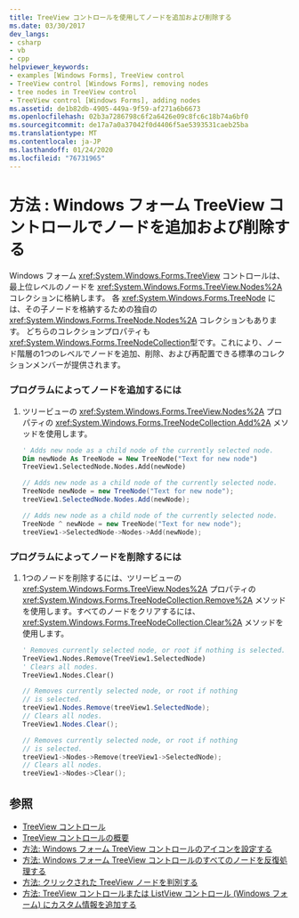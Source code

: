 ```yaml
---
title: TreeView コントロールを使用してノードを追加および削除する
ms.date: 03/30/2017
dev_langs:
- csharp
- vb
- cpp
helpviewer_keywords:
- examples [Windows Forms], TreeView control
- TreeView control [Windows Forms], removing nodes
- tree nodes in TreeView control
- TreeView control [Windows Forms], adding nodes
ms.assetid: de1b82db-4905-449a-9f59-af271a6b6673
ms.openlocfilehash: 02b3a7286798c6f2a6426e09c8fc6c18b74a6bf0
ms.sourcegitcommit: de17a7a0a37042f0d4406f5ae5393531caeb25ba
ms.translationtype: MT
ms.contentlocale: ja-JP
ms.lasthandoff: 01/24/2020
ms.locfileid: "76731965"
---
```

# <a name="how-to-add-and-remove-nodes-with-the-windows-forms-treeview-control"></a>方法 : Windows フォーム TreeView コントロールでノードを追加および削除する
Windows フォーム <xref:System.Windows.Forms.TreeView> コントロールは、最上位レベルのノードを <xref:System.Windows.Forms.TreeView.Nodes%2A> コレクションに格納します。 各 <xref:System.Windows.Forms.TreeNode> には、その子ノードを格納するための独自の <xref:System.Windows.Forms.TreeNode.Nodes%2A> コレクションもあります。 どちらのコレクションプロパティも <xref:System.Windows.Forms.TreeNodeCollection>型です。これにより、ノード階層の1つのレベルでノードを追加、削除、および再配置できる標準のコレクションメンバーが提供されます。  
  
### <a name="to-add-nodes-programmatically"></a>プログラムによってノードを追加するには  
  
1. ツリービューの <xref:System.Windows.Forms.TreeView.Nodes%2A> プロパティの <xref:System.Windows.Forms.TreeNodeCollection.Add%2A> メソッドを使用します。  
  
    ```vb  
    ' Adds new node as a child node of the currently selected node.  
    Dim newNode As TreeNode = New TreeNode("Text for new node")  
    TreeView1.SelectedNode.Nodes.Add(newNode)  
    ```  
  
    ```csharp  
    // Adds new node as a child node of the currently selected node.  
    TreeNode newNode = new TreeNode("Text for new node");  
    treeView1.SelectedNode.Nodes.Add(newNode);  
    ```  
  
    ```cpp  
    // Adds new node as a child node of the currently selected node.  
    TreeNode ^ newNode = new TreeNode("Text for new node");  
    treeView1->SelectedNode->Nodes->Add(newNode);  
    ```  
  
### <a name="to-remove-nodes-programmatically"></a>プログラムによってノードを削除するには  
  
1. 1つのノードを削除するには、ツリービューの <xref:System.Windows.Forms.TreeView.Nodes%2A> プロパティの <xref:System.Windows.Forms.TreeNodeCollection.Remove%2A> メソッドを使用します。すべてのノードをクリアするには、<xref:System.Windows.Forms.TreeNodeCollection.Clear%2A> メソッドを使用します。  
  
    ```vb  
    ' Removes currently selected node, or root if nothing is selected.  
    TreeView1.Nodes.Remove(TreeView1.SelectedNode)  
    ' Clears all nodes.  
    TreeView1.Nodes.Clear()  
    ```  
  
    ```csharp  
    // Removes currently selected node, or root if nothing   
    // is selected.  
    treeView1.Nodes.Remove(treeView1.SelectedNode);  
    // Clears all nodes.  
    TreeView1.Nodes.Clear();  
    ```  
  
    ```cpp  
    // Removes currently selected node, or root if nothing  
    // is selected.  
    treeView1->Nodes->Remove(treeView1->SelectedNode);  
    // Clears all nodes.  
    treeView1->Nodes->Clear();  
    ```  
  
## <a name="see-also"></a>参照

- [TreeView コントロール](treeview-control-windows-forms.md)
- [TreeView コントロールの概要](treeview-control-overview-windows-forms.md)
- [方法: Windows フォーム TreeView コントロールのアイコンを設定する](how-to-set-icons-for-the-windows-forms-treeview-control.md)
- [方法: Windows フォーム TreeView コントロールのすべてのノードを反復処理する](how-to-iterate-through-all-nodes-of-a-windows-forms-treeview-control.md)
- [方法: クリックされた TreeView ノードを判別する](how-to-determine-which-treeview-node-was-clicked-windows-forms.md)
- [方法: TreeView コントロールまたは ListView コントロール (Windows フォーム) にカスタム情報を追加する](add-custom-information-to-a-treeview-or-listview-control-wf.md)
